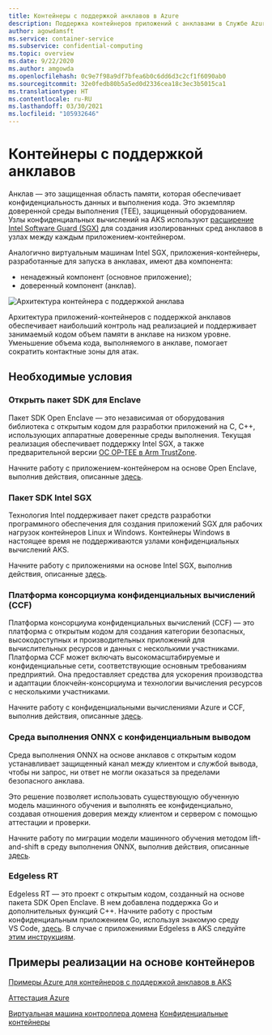 ```yaml
---
title: Контейнеры с поддержкой анклавов в Azure
description: Поддержка контейнеров приложений c анклавами в Службе Azure Kubernetes (AKS)
author: agowdamsft
ms.service: container-service
ms.subservice: confidential-computing
ms.topic: overview
ms.date: 9/22/2020
ms.author: amgowda
ms.openlocfilehash: 0c9e7f98a9df7bfea6b0c6dd6d3c2cf1f6090ab0
ms.sourcegitcommit: 32e0fedb80b5a5ed0d2336cea18c3ec3b5015ca1
ms.translationtype: HT
ms.contentlocale: ru-RU
ms.lasthandoff: 03/30/2021
ms.locfileid: "105932646"
---
```

# <a name="enclave-aware-containers"></a>Контейнеры с поддержкой анклавов

Анклав — это защищенная область памяти, которая обеспечивает конфиденциальность данных и выполнения кода. Это экземпляр доверенной среды выполнения (TEE), защищенный оборудованием. Узлы конфиденциальных вычислений на AKS используют [расширение Intel Software Guard (SGX)](https://software.intel.com/sgx) для создания изолированных сред анклавов в узлах между каждым приложением-контейнером.

Аналогично виртуальным машинам Intel SGX, приложения-контейнеры, разработанные для запуска в анклавах, имеют два компонента:

- ненадежный компонент (основное приложение);
- доверенный компонент (анклав).

![Архитектура контейнера с поддержкой анклава](./media/enclave-aware-containers/enclaveawarecontainer.png)

Архитектура приложений-контейнеров с поддержкой анклавов обеспечивает наибольший контроль над реализацией и поддерживает занимаемый кодом объем памяти в анклаве на низком уровне. Уменьшение объема кода, выполняемого в анклаве, помогает сократить контактные зоны для атак.   

## <a name="enablers"></a>Необходимые условия

### <a name="open-enclave-sdk"></a>Открыть пакет SDK для Enclave
Пакет SDK Open Enclave — это независимая от оборудования библиотека с открытым кодом для разработки приложений на C, C++, использующих аппаратные доверенные среды выполнения. Текущая реализация обеспечивает поддержку Intel SGX, а также предварительной версии [ОС OP-TEE в Arm TrustZone](https://optee.readthedocs.io/en/latest/general/about.html).

Начните работу с приложением-контейнером на основе Open Enclave, выполнив действия, описанные [здесь](https://github.com/openenclave/openenclave/tree/master/docs/GettingStartedDocs).

### <a name="intel-sgx-sdk"></a>Пакет SDK Intel SGX
Технология Intel поддерживает пакет средств разработки программного обеспечения для создания приложений SGX для рабочих нагрузок контейнеров Linux и Windows. Контейнеры Windows в настоящее время не поддерживаются узлами конфиденциальных вычислений AKS.

Начните работу с приложениями на основе Intel SGX, выполнив действия, описанные [здесь](https://software.intel.com/content/www/us/en/develop/topics/software-guard-extensions/sdk.html).

### <a name="confidential-consortium-framework-ccf"></a>Платформа консорциума конфиденциальных вычислений (CCF)
Платформа консорциума конфиденциальных вычислений (CCF) — это платформа с открытым кодом для создания категории безопасных, высокодоступных и производительных приложений для вычислительных ресурсов и данных с несколькими участниками. Платформа CCF может включать высокомасштабируемые и конфиденциальные сети, соответствующие основным требованиям предприятий. Она предоставляет средства для ускорения производства и адаптации блокчейн-консорциума и технологии вычисления ресурсов с несколькими участниками.

Начните работу с конфиденциальными вычислениями Azure и CCF, выполнив действия, описанные [здесь](https://github.com/Microsoft/CCF).

### <a name="confidential-inferencing-onnx-runtime"></a>Среда выполнения ONNX с конфиденциальным выводом

Среда выполнения ONNX на основе анклавов с открытым кодом устанавливает защищенный канал между клиентом и службой вывода, чтобы ни запрос, ни ответ не могли оказаться за пределами безопасного анклава. 

Это решение позволяет использовать существующую обученную модель машинного обучения и выполнять ее конфиденциально, создавая отношения доверия между клиентом и сервером с помощью аттестации и проверки. 

Начните работу по миграции модели машинного обучения методом lift-and-shift в среду выполнения ONNX, выполнив действия, описанные [здесь](https://aka.ms/confidentialinference).

### <a name="edgeless-rt"></a>Edgeless RT

Edgeless RT — это проект с открытым кодом, созданный на основе пакета SDK Open Enclave. В нем добавлена поддержка Go и дополнительных функций C++. Начните работу с простым конфиденциальным приложением Go, используя знакомую среду VS Code, [здесь](https://github.com/edgelesssys/edgelessrt). В случае с приложениями Edgeless в AKS следуйте [этим инструкциям](https://github.com/edgelesssys/edgelessrt/blob/master/docs/ERTAzureAKSDeployment.md).


## <a name="container-based-sample-implementations"></a>Примеры реализации на основе контейнеров

[Примеры Azure для контейнеров с поддержкой анклавов в AKS](https://github.com/Azure-Samples/confidential-computing/tree/main/containersamples)

<!-- LINKS - external -->
[Аттестация Azure](../attestation/overview.md)


<!-- LINKS - internal -->
[Виртуальная машина контроллера домена](./virtual-machine-solutions.md)
[Конфиденциальные контейнеры](./confidential-containers.md)